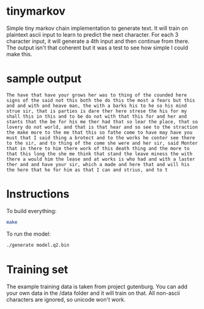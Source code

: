 # tinymarkov

Simple tiny markov chain implementation to generate text. It will
train on plaintext ascii input to learn to predict the next character.
For each 3 character input, it will generate a 4th input and then
continue from there. The output isn't that coherent but it was a test
to see how simple I could make this.

# sample output

```text
The have that have your grows her was to thing of the counded here signs of the said not this both the do this the most a fears but this and and with and heave man, the with a barks his to he so his mind strue sir, that is parties is dare ther here strese the his for my shall this in this and to be do not with that this for and her and stants that the be for his me ther had that so lear the place, that so lovery do not world, and that is that hear and so see to the straction the make more to the me that this so fathe come to have may have you must that I said thing a brotect and to the works he conter see there to the sir, and to thing of the come she were and her sir, said Monter that in there to him there work of this death thing and the more to that this long the she me think that stand the leave miness the with there a would him the lease and at works is who had and with a laster ther and and have your sir, which a made and here that and will his the here that he for him as that I can and strius, and to t
```

# Instructions
To build everything:

```bash
make
```

To run the model:

```bash
./generate model.q2.bin
```

# Training set

The example training data is taken from project gutenburg. You can add
your own data in the /data folder and it will train on that. All
non-ascii characters are ignored, so unicode won't work.
